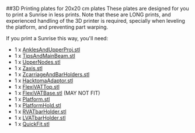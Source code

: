 ##3D Printing plates for 20x20 cm plates
These plates are designed for you to print a Sunrise in less prints. Note that these are LONG prints, and experienced handling of the 3D printer is required, specially when leveling the platform, and preventing part warping.

If you print a Sunrise this way, you'll need:
* 1 x [AnklesAndUpperProj.stl][AnklesUProj]
* 1 x [TipsAndMainBeam.stl][TipsBeam]
* 1 x [UpperNodes.stl][UpperNodes]
* 1 x [Zaxis.stl][ZAxis]
* 1 x [ZcarriageAndBarHolders.stl][Zcarriage]
* 1 x [HacktomaAdaptor.stl][Hacktoma]
* 1 x [FlexiVATTop.stl][FlexTop]
* 1 x [FlexiVATBase.stl][FlexBase] (MAY NOT FIT)
* 1 x [Platform.stl][Plat]
* 1 x [PlatformHold.stl][PlatHold]
* 1 x [RVATbarHolder.stl][RVAT]
* 1 x [LVATbarHolder.stl][LVAT]
* 1 x [QuickFit.stl][Quick]

[AnklesUProj]: ./AnklesAndUpperProj.stl
[TipsBeam]: ./TipsAndMainBeam.stl
[UpperNodes]: ./UpperNodes.stl
[ZAxis]: ./Zaxis.stl
[Zcarriage]: ./ZcarriageAndBarHolders.stl 
[Hacktoma]: ../../ProjectorModule/OptomaML750_hacked/HacktomaAdaptor.stl
[FlexTop]: ../../ZAxisModule/VATs/FlexiVAT/FlexiVATTop.stl
[FlexBase]: ../../ZAxisModule/VATs/FlexiVAT/FlexiVATBase.stl
[Plat]: ../../ZAxisModule/Platform.stl
[PlatHold]: ../../ZAxisModule/PlatformHold.stl
[RVAT]: ../../ZAxisModule/RVATbarHolder.stl
[LVAT]: ../../ZAxisModule/LVATbarHolder.stl
[Quick]: ../../ZAxisModule/QuickFit.stl